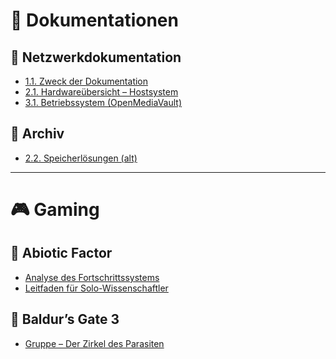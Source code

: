 # 📁 Dokumentationen

## 📂 Netzwerkdokumentation
- [1.1. Zweck der Dokumentation](docs/Dokumentationen/Netzwerkdokumentation/1.%20Einleitung%20und%20Uebersicht/1.1.%20Zweck%20der%20Dokumentation.md)
- [2.1. Hardwareübersicht – Hostsystem](docs/Dokumentationen/Netzwerkdokumentation/2.%20Hardware-Komponenten/2.1.%20Hardwareübersicht%20–%20Hostsystem%20(Produktivserver).md)
- [3.1. Betriebssystem (OpenMediaVault)](docs/Dokumentationen/Netzwerkdokumentation/3.%20Basis-Software/3.1.%20Betriebssystem%20(OpenMediaVault).md)

## 📂 Archiv
- [2.2. Speicherlösungen (alt)](docs/Dokumentationen/Archiv/Netzwerkdokumentation%20(OLD)/2.%20Hardware-Komponenten/2.2.%20Speicherlösungen.md)

---

# 🎮 Gaming

## 📂 Abiotic Factor
- [Analyse des Fortschrittssystems](docs/Gaming/Abiotic%20Factor/Wissenssammlung/Analyse%20des%20Fertigkeiten%20-%20und%20Fortschrittssystems%20in%20Abiotic%20Factor.md)
- [Leitfaden für Solo-Wissenschaftler](docs/Gaming/Abiotic%20Factor/Wissenssammlung/Ein%20Leitfaden%20für%20Solo-Wissenschaftler%20in%20Abiotic%20Factor.md)

## 📂 Baldur’s Gate 3
- [Gruppe – Der Zirkel des Parasiten](docs/Gaming/Baldurs%20Gate%203/Dark%20Urge%20Group%20Sheet/Sheets%20und%20Story/Gruppe%20-%201%20-%20Der%20Zirkel%20des%20Parasiten%20-%20Schnellübersicht.md)
